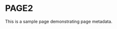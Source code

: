 ﻿---
label: Page2
layout: page
order: 200
---
# PAGE2

This is a sample page demonstrating page metadata.